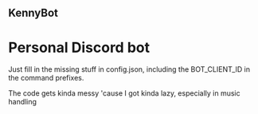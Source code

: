 ## KennyBot
# Personal Discord bot
Just fill in the missing stuff in config.json, including the BOT_CLIENT_ID in the command prefixes.

The code gets kinda messy 'cause I got kinda lazy, especially in music handling
